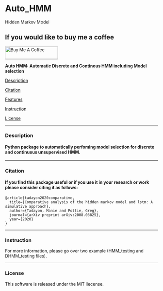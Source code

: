 # Auto_HMM
Hidden Markov Model 

## If you would like to buy me a coffee

<a href="https://www.buymeacoffee.com/manietadayon" target="_blank"><img src="https://www.buymeacoffee.com/assets/img/custom_images/orange_img.png" alt="Buy Me A Coffee" style="height: 41px !important;width: 174px !important;box-shadow: 0px 3px 2px 0px rgba(190, 190, 190, 0.5) !important;-webkit-box-shadow: 0px 3px 2px 0px rgba(190, 190, 190, 0.5) !important;" ></a>


**Auto HMM: Automatic Discrete and Continous HMM including Model selection**

[Description](#Description)

[Citation](#Citaton)

[Features](#Features)

[Instruction](#Instruction)

[License](#License)

----

### **Description**

#### Python package to automatically perfoming model selection for discrete and continuous unsupervised HMM.
---
### **Citation**

 #### If you find this package useful or if you use it in your research or work please consider citing it as follows:
```
@article{tadayon2020comparative,
  title={Comparative analysis of the hidden markov model and lstm: A simulative approach},
  author={Tadayon, Manie and Pottie, Greg},
  journal={arXiv preprint arXiv:2008.03825},
  year={2020}
}
```
---
### **Instruction**

For more information, please go over two example (HMM_testing and DHMM_testing files).  

---

### **License**

This software is released under the MIT liecense.
